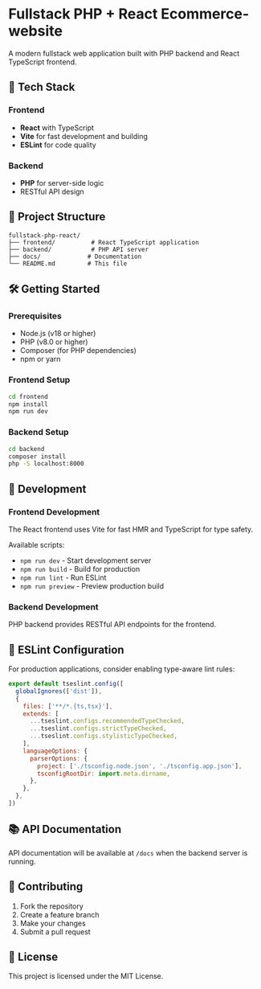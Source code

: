 # Fullstack PHP + React Ecommerce-website

A modern fullstack web application built with PHP backend and React TypeScript frontend.

## 🚀 Tech Stack

### Frontend
- **React** with TypeScript
- **Vite** for fast development and building
- **ESLint** for code quality

### Backend
- **PHP** for server-side logic
- RESTful API design

## 📁 Project Structure

```
fullstack-php-react/
├── frontend/          # React TypeScript application
├── backend/           # PHP API server
├── docs/             # Documentation
└── README.md         # This file
```

## 🛠️ Getting Started

### Prerequisites
- Node.js (v18 or higher)
- PHP (v8.0 or higher)
- Composer (for PHP dependencies)
- npm or yarn

### Frontend Setup
```bash
cd frontend
npm install
npm run dev
```

### Backend Setup
```bash
cd backend
composer install
php -S localhost:8000
```

## 📝 Development

### Frontend Development
The React frontend uses Vite for fast HMR and TypeScript for type safety.

Available scripts:
- `npm run dev` - Start development server
- `npm run build` - Build for production
- `npm run lint` - Run ESLint
- `npm run preview` - Preview production build

### Backend Development
PHP backend provides RESTful API endpoints for the frontend.

## 🔧 ESLint Configuration

For production applications, consider enabling type-aware lint rules:

```js
export default tseslint.config([
  globalIgnores(['dist']),
  {
    files: ['**/*.{ts,tsx}'],
    extends: [
      ...tseslint.configs.recommendedTypeChecked,
      ...tseslint.configs.strictTypeChecked,
      ...tseslint.configs.stylisticTypeChecked,
    ],
    languageOptions: {
      parserOptions: {
        project: ['./tsconfig.node.json', './tsconfig.app.json'],
        tsconfigRootDir: import.meta.dirname,
      },
    },
  },
])
```

## 📚 API Documentation

API documentation will be available at `/docs` when the backend server is running.

## 🤝 Contributing

1. Fork the repository
2. Create a feature branch
3. Make your changes
4. Submit a pull request

## 📄 License

This project is licensed under the MIT License.
